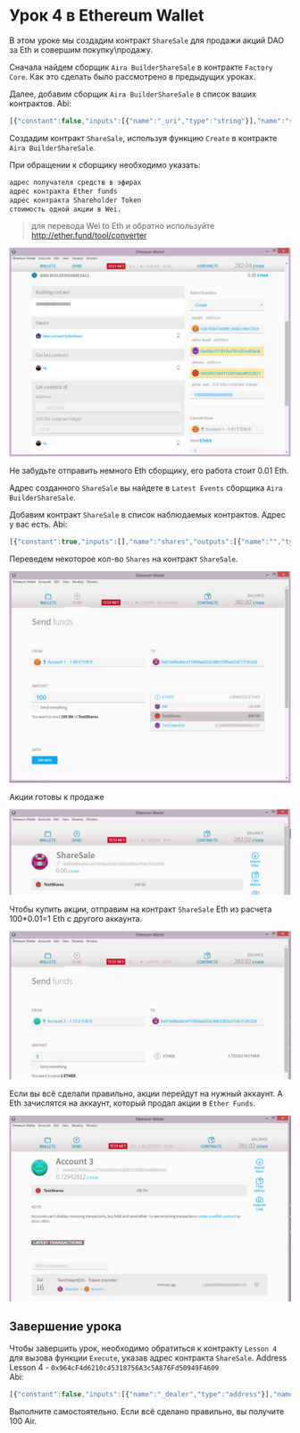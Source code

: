 # Урок 4 в Ethereum Wallet

В этом уроке мы создадим контракт `ShareSale` для продажи акций DAO за Eth и совершим покупку\продажу.

Сначала найдем сборщик `Aira BuilderShareSale` в контракте `Factory Core`. Как это сделать было рассмотрено в предыдущих уроках.

Далее, добавим сборщик `Aira BuilderShareSale` в список ваших контрактов.
Abi:
```js
[{"constant":false,"inputs":[{"name":"_uri","type":"string"}],"name":"setSecurityCheck","outputs":[],"payable":false,"type":"function"},{"constant":false,"inputs":[{"name":"_beneficiary","type":"address"}],"name":"setBeneficiary","outputs":[],"payable":false,"type":"function"},{"constant":false,"inputs":[{"name":"_target","type":"address"},{"name":"_etherFund","type":"address"},{"name":"_shares","type":"address"},{"name":"_price_wei","type":"uint256"},{"name":"_client","type":"address"}],"name":"create","outputs":[{"name":"","type":"address"}],"payable":true,"type":"function"},{"constant":true,"inputs":[],"name":"beneficiary","outputs":[{"name":"","type":"address"}],"payable":false,"type":"function"},{"constant":false,"inputs":[],"name":"kill","outputs":[],"payable":false,"type":"function"},{"constant":false,"inputs":[{"name":"_buildingCostWei","type":"uint256"}],"name":"setCost","outputs":[],"payable":false,"type":"function"},{"constant":false,"inputs":[{"name":"_owner","type":"address"}],"name":"delegate","outputs":[],"payable":false,"type":"function"},{"constant":true,"inputs":[],"name":"buildingCostWei","outputs":[{"name":"","type":"uint256"}],"payable":false,"type":"function"},{"constant":true,"inputs":[],"name":"owner","outputs":[{"name":"","type":"address"}],"payable":false,"type":"function"},{"constant":true,"inputs":[],"name":"getLastContract","outputs":[{"name":"","type":"address"}],"payable":false,"type":"function"},{"constant":true,"inputs":[{"name":"","type":"address"},{"name":"","type":"uint256"}],"name":"getContractsOf","outputs":[{"name":"","type":"address"}],"payable":false,"type":"function"},{"constant":true,"inputs":[],"name":"securityCheckURI","outputs":[{"name":"","type":"string"}],"payable":false,"type":"function"},{"anonymous":false,"inputs":[{"indexed":true,"name":"client","type":"address"},{"indexed":true,"name":"instance","type":"address"}],"name":"Builded","type":"event"}]
```  
Создадим контракт `ShareSale`, используя функцию `Create` в контракте `Aira BuilderShareSale`.

При обращении к сборщику необходимо указать:

    адрес получателя средств в эфирах
    адрес контракта Ether funds
    адрес контракта Shareholder Token
    стоимость одной акции в Wei.

> для перевода Wei to Eth и обратно используйте http://ether.fund/tool/converter

![Screenshot 24](/img/Screenshot_24.png)

Не забудьте отправить немного Eth сборщику, его работа стоит 0.01 Eth.

Адрес созданного `ShareSale` вы найдете в `Latest Events` сборщика `Aira BuilderShareSale`.

Добавим контракт `ShareSale` в список наблюдаемых контрактов.  Адрес у вас есть.
Abi:
```js
[{"constant":true,"inputs":[],"name":"shares","outputs":[{"name":"","type":"address"}],"payable":false,"type":"function"},{"constant":false,"inputs":[],"name":"kill","outputs":[],"payable":false,"type":"function"},{"constant":true,"inputs":[],"name":"closed","outputs":[{"name":"","type":"uint256"}],"payable":false,"type":"function"},{"constant":false,"inputs":[{"name":"_owner","type":"address"}],"name":"delegate","outputs":[],"payable":false,"type":"function"},{"constant":true,"inputs":[],"name":"etherFund","outputs":[{"name":"","type":"address"}],"payable":false,"type":"function"},{"constant":true,"inputs":[],"name":"owner","outputs":[{"name":"","type":"address"}],"payable":false,"type":"function"},{"constant":false,"inputs":[{"name":"_price_wei","type":"uint256"}],"name":"setPrice","outputs":[],"payable":false,"type":"function"},{"constant":true,"inputs":[],"name":"priceWei","outputs":[{"name":"","type":"uint256"}],"payable":false,"type":"function"},{"constant":true,"inputs":[],"name":"target","outputs":[{"name":"","type":"address"}],"payable":false,"type":"function"},{"inputs":[{"name":"_target","type":"address"},{"name":"_etherFund","type":"address"},{"name":"_shares","type":"address"},{"name":"_price_wei","type":"uint256"}],"type":"constructor"},{"payable":false,"type":"fallback"}]
```  

Переведем некоторое кол-во `Shares` на контракт `ShareSale`.

![Screenshot 25](/img/Screenshot_25.png)

Акции готовы к продаже

![Screenshot 26](/img/Screenshot_26.png)

Чтобы купить акции, отправим на контракт `ShareSale` Eth из расчета 100*0.01=1 Eth c другого аккаунта.

![Screenshot 27](/img/Screenshot_27.png)

Если вы всё сделали правильно, акции перейдут на нужный аккаунт. А Eth зачислятся на аккаунт, который продал акции в `Ether Funds`.

![Screenshot 28](/img/Screenshot_28.png)

## Завершение урока

Чтобы завершить урок, необходимо обратиться к контракту `Lesson 4` для вызова функции `Execute`, указав адрес контракта `ShareSale`.
Address Lesson 4 - `0x964cF4d6210c45318756A3c5A876Fd50949F4609`  
Abi:
```js
[{"constant":false,"inputs":[{"name":"_dealer","type":"address"}],"name":"setDealer","outputs":[],"payable":false,"type":"function"},{"constant":true,"inputs":[],"name":"reward","outputs":[{"name":"","type":"uint256"}],"payable":false,"type":"function"},{"constant":false,"inputs":[{"name":"_reward","type":"uint256"}],"name":"setReward","outputs":[],"payable":false,"type":"function"},{"constant":false,"inputs":[{"name":"_shareSale","type":"address"}],"name":"execute","outputs":[],"payable":false,"type":"function"},{"constant":false,"inputs":[{"name":"_owner","type":"address"}],"name":"delegate","outputs":[],"payable":false,"type":"function"},{"constant":true,"inputs":[],"name":"owner","outputs":[{"name":"","type":"address"}],"payable":false,"type":"function"},{"constant":true,"inputs":[{"name":"","type":"address"}],"name":"isPassed","outputs":[{"name":"","type":"bool"}],"payable":false,"type":"function"},{"constant":true,"inputs":[],"name":"dealer","outputs":[{"name":"","type":"address"}],"payable":false,"type":"function"},{"inputs":[{"name":"_dealer","type":"address"},{"name":"_reward","type":"uint256"}],"type":"constructor"}]
```  
Выполните самостоятельно. Если всё сделано правильно, вы получите 100 Air.
